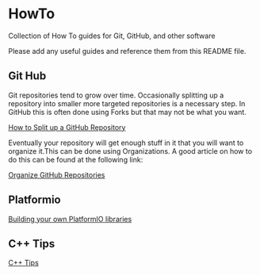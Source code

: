 # HowTo
Collection of How To guides for Git, GitHub, and other software

Please add any useful guides and reference them from this README file.

## Git Hub
Git repositories tend to grow over time. Occasionally splitting up a repository into smaller more targeted repositories is a necessary step. In GitHub this is often done using Forks but that may not be what you want. 

[How to Split up a GitHub Repository](SplitUpGitRepository.md)

Eventually your repository will get enough stuff in it that you will want to organize it.This can be done using Organizations. A good article on how to do this can be found at the following link:

[Organize GitHub Repositories](https://andreicioara.com/how-i-organize-my-github-repositories-ce877db2e8b6)

## Platformio
[Building your own PlatformIO libraries](PlatformIOLibraries.md)

## C++ Tips

[C++ Tips](C++Tips.md)